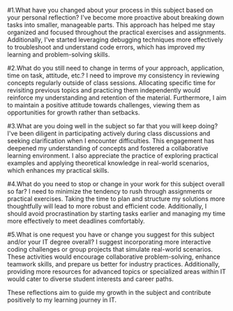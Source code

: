 #1.What have you changed about your process in this subject based on your personal reflection?
I've become more proactive about breaking down tasks into smaller, manageable parts. This approach has helped me stay organized and focused throughout the practical exercises and assignments. Additionally, I've started leveraging debugging techniques more effectively to troubleshoot and understand code errors, which has improved my learning and problem-solving skills.

#2.What do you still need to change in terms of your approach, application, time on task, attitude, etc.?
I need to improve my consistency in reviewing concepts regularly outside of class sessions. Allocating specific time for revisiting previous topics and practicing them independently would reinforce my understanding and retention of the material. Furthermore, I aim to maintain a positive attitude towards challenges, viewing them as opportunities for growth rather than setbacks.

#3.What are you doing well in the subject so far that you will keep doing?
I've been diligent in participating actively during class discussions and seeking clarification when I encounter difficulties. This engagement has deepened my understanding of concepts and fostered a collaborative learning environment. I also appreciate the practice of exploring practical examples and applying theoretical knowledge in real-world scenarios, which enhances my practical skills.

#4.What do you need to stop or change in your work for this subject overall so far?
I need to minimize the tendency to rush through assignments or practical exercises. Taking the time to plan and structure my solutions more thoughtfully will lead to more robust and efficient code. Additionally, I should avoid procrastination by starting tasks earlier and managing my time more effectively to meet deadlines comfortably.

#5.What is one request you have or change you suggest for this subject and/or your IT degree overall?
I suggest incorporating more interactive coding challenges or group projects that simulate real-world scenarios. These activities would encourage collaborative problem-solving, enhance teamwork skills, and prepare us better for industry practices. Additionally, providing more resources for advanced topics or specialized areas within IT would cater to diverse student interests and career paths.

These reflections aim to guide my growth in the subject and contribute positively to my learning journey in IT.